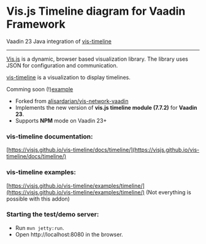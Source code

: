 # Vis.js Timeline diagram for Vaadin Framework

Vaadin 23 Java integration of [vis-timeline](https://github.com/visjs/vis-timeline)


---
[Vis.js](http://visjs.org) is a dynamic, browser based visualization library. The library uses JSON for configuration and communication.

[vis-timeline](https://github.com/visjs/vis-time) is a visualization to display timelines.

Comming soon   (!)[example](doc/simpleexample.png)

- Forked from [alisardarian/vis-network-vaadin](https://github.com/alisardarian/vis-network-vaadin)
- Implements the new version of **vis.js timeline module (7.7.2)** for **Vaadin 23**.
- Supports **NPM** mode on Vaadin 23+
  
### vis-timeline documentation:
[https://visjs.github.io/vis-timeline/docs/timeline/](https://visjs.github.io/vis-timeline/docs/timeline/)
### vis-timeline examples:
[https://visjs.github.io/vis-timeline/examples/timeline/](https://visjs.github.io/vis-timeline/examples/timeline/) 
(Not everything is possible with this addon)

### Starting the test/demo server:
- Run `mvn jetty:run`.
- Open http://localhost:8080 in the browser.

